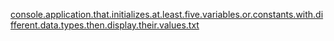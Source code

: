 [console.application.that.initializes.at.least.five.variables.or.constants.with.different.data.types.then.display.their.values.txt](https://github.com/Zxcuvhh/Integrative-Programming/files/8456214/console.application.that.initializes.at.least.five.variables.or.constants.with.different.data.types.then.display.their.values.txt)
